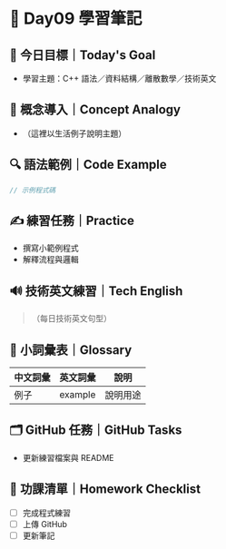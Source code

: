 # 📘 Day09 學習筆記

## 🎯 今日目標｜Today's Goal
- 學習主題：C++ 語法／資料結構／離散數學／技術英文

## 🧠 概念導入｜Concept Analogy
- （這裡以生活例子說明主題）

## 🔍 語法範例｜Code Example
```cpp
// 示例程式碼
```

## ✍️ 練習任務｜Practice
- 撰寫小範例程式
- 解釋流程與邏輯

## 🔊 技術英文練習｜Tech English
> （每日技術英文句型）

## 📖 小詞彙表｜Glossary
| 中文詞彙 | 英文詞彙 | 說明 |
|---------|---------|------|
| 例子    | example | 說明用途 |

## 🗂️ GitHub 任務｜GitHub Tasks
- 更新練習檔案與 README

## 🎒 功課清單｜Homework Checklist
- [ ] 完成程式練習
- [ ] 上傳 GitHub
- [ ] 更新筆記
